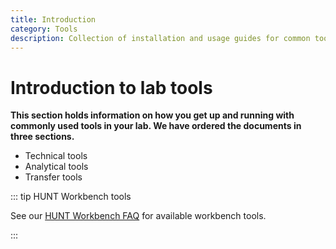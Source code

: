 ```yaml
---
title: Introduction
category: Tools
description: Collection of installation and usage guides for common tools.
---
```


# Introduction to lab tools

**This section holds information on how you get up and running with commonly used tools in your lab. We have ordered the documents in three sections.** 

* Technical tools
* Analytical tools
* Transfer tools

::: tip HUNT Workbench tools

See our [HUNT Workbench FAQ](/do-science/hunt-workbench/faq/) for available workbench tools. 

::: 
